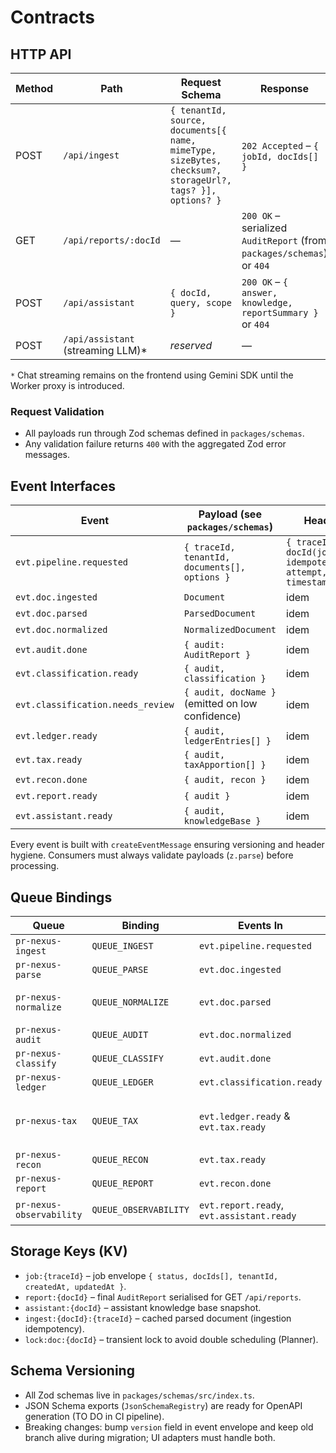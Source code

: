 # Contracts

## HTTP API
| Method | Path | Request Schema | Response |
|--------|------|----------------|----------|
| POST | `/api/ingest` | `{ tenantId, source, documents[{ name, mimeType, sizeBytes, checksum?, storageUrl?, tags? }], options? }` | `202 Accepted` – `{ jobId, docIds[] }` |
| GET | `/api/reports/:docId` | — | `200 OK` – serialized `AuditReport` (from `packages/schemas`) or `404` |
| POST | `/api/assistant` | `{ docId, query, scope }` | `200 OK` – `{ answer, knowledge, reportSummary }` or `404` |
| POST | `/api/assistant` (streaming LLM)* | _reserved_ | — |
`*` Chat streaming remains on the frontend using Gemini SDK until the Worker proxy is introduced.

### Request Validation
- All payloads run through Zod schemas defined in `packages/schemas`.
- Any validation failure returns `400` with the aggregated Zod error messages.

## Event Interfaces
| Event | Payload (see `packages/schemas`) | Headers |
|-------|----------------------------------|---------|
| `evt.pipeline.requested` | `{ traceId, tenantId, documents[], options }` | `{ traceId, docId(jobId), idempotencyKey, attempt, timestamp }` |
| `evt.doc.ingested` | `Document` | idem |
| `evt.doc.parsed` | `ParsedDocument` | idem |
| `evt.doc.normalized` | `NormalizedDocument` | idem |
| `evt.audit.done` | `{ audit: AuditReport }` | idem |
| `evt.classification.ready` | `{ audit, classification }` | idem |
| `evt.classification.needs_review` | `{ audit, docName }` (emitted on low confidence) | idem |
| `evt.ledger.ready` | `{ audit, ledgerEntries[] }` | idem |
| `evt.tax.ready` | `{ audit, taxApportion[] }` | idem |
| `evt.recon.done` | `{ audit, recon }` | idem |
| `evt.report.ready` | `{ audit }` | idem |
| `evt.assistant.ready` | `{ audit, knowledgeBase }` | idem |

Every event is built with `createEventMessage` ensuring versioning and header hygiene. Consumers must always validate payloads (`z.parse`) before processing.

## Queue Bindings
| Queue | Binding | Events In | Consumers |
|-------|---------|-----------|-----------|
| `pr-nexus-ingest` | `QUEUE_INGEST` | `evt.pipeline.requested` | PlannerAgent |
| `pr-nexus-parse` | `QUEUE_PARSE` | `evt.doc.ingested` | IngestorAgent |
| `pr-nexus-normalize` | `QUEUE_NORMALIZE` | `evt.doc.parsed` | OcrParserAgent (+ future NormalizerAgent) |
| `pr-nexus-audit` | `QUEUE_AUDIT` | `evt.doc.normalized` | AuditorAgent |
| `pr-nexus-classify` | `QUEUE_CLASSIFY` | `evt.audit.done` | ClassifierAgent |
| `pr-nexus-ledger` | `QUEUE_LEDGER` | `evt.classification.ready` | LedgerAgent |
| `pr-nexus-tax` | `QUEUE_TAX` | `evt.ledger.ready` & `evt.tax.ready` | LedgerAgent (producer), ReconciliationAgent (consumer) |
| `pr-nexus-recon` | `QUEUE_RECON` | `evt.tax.ready` | ReconciliationAgent |
| `pr-nexus-report` | `QUEUE_REPORT` | `evt.recon.done` | ReportingAgent |
| `pr-nexus-observability` | `QUEUE_OBSERVABILITY` | `evt.report.ready`, `evt.assistant.ready` | AssistantAgent, ObservabilityAgent |

## Storage Keys (KV)
- `job:{traceId}` – job envelope `{ status, docIds[], tenantId, createdAt, updatedAt }`.
- `report:{docId}` – final `AuditReport` serialised for GET `/api/reports`.
- `assistant:{docId}` – assistant knowledge base snapshot.
- `ingest:{docId}:{traceId}` – cached parsed document (ingestion idempotency).
- `lock:doc:{docId}` – transient lock to avoid double scheduling (Planner).

## Schema Versioning
- All Zod schemas live in `packages/schemas/src/index.ts`.
- JSON Schema exports (`JsonSchemaRegistry`) are ready for OpenAPI generation (TO DO in CI pipeline).
- Breaking changes: bump `version` field in event envelope and keep old branch alive during migration; UI adapters must handle both.

